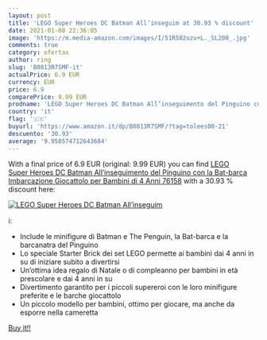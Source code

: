 ```yaml
---
layout: post
title: 'LEGO Super Heroes DC Batman All’inseguim at 30.93 % discount'
date: 2021-01-08 22:36:05
image: 'https://m.media-amazon.com/images/I/51R502uzu+L._SL200_.jpg'
comments: true
category: ofertas
author: ring
slug: 'B0813R7SMF-it'
actualPrice: 6.9 EUR
currency: EUR
price: 6.9
comparePrice: 9.99 EUR
prodname: 'LEGO Super Heroes DC Batman All’inseguimento del Pinguino con la Bat-barca  Imbarcazione Giocattolo per Bambini di 4 Anni  76158'
country: 'it'
flag: '🇮🇹'
buyurl: 'https://www.amazon.it/dp/B0813R7SMF/?tag=tolees00-21'
descuento: '30.93'
average: '9.950574712643684'
---
```


With a final price of 6.9 EUR (original: 9.99 EUR) you can find [LEGO Super Heroes DC Batman All’inseguimento del Pinguino con la Bat-barca  Imbarcazione Giocattolo per Bambini di 4 Anni  76158](https://www.amazon.it/dp/B0813R7SMF/?tag=tolees00-21) with a  30.93 % discount here:

[![LEGO Super Heroes DC Batman All’inseguim](https://m.media-amazon.com/images/I/51R502uzu+L._SL200_.jpg)](https://www.amazon.it/dp/B0813R7SMF/?tag=tolees00-21)

ℹ️:

- Include le minifigure di Batman e The Penguin, la Bat-barca e la barcanatra del Pinguino
- Lo speciale Starter Brick dei set LEGO permette ai bambini dai 4 anni in su di iniziare subito a divertirsi
- Un’ottima idea regalo di Natale o di compleanno per bambini in età prescolare e dai 4 anni in su
- Divertimento garantito per i piccoli supereroi con le loro minifigure preferite e le barche giocattolo
- Un piccolo modello per bambini, ottimo per giocare, ma anche da esporre nella cameretta

[Buy it!!](https://www.amazon.it/dp/B0813R7SMF/?tag=tolees00-21)
